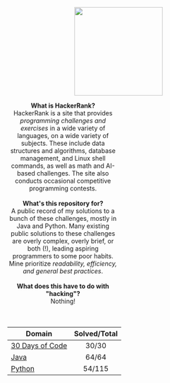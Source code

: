 <p align="center">
    <a href="https://www.hackerrank.com/_clfm_">
        <img height=200 src="https://github.com/clfm/HackerRank/blob/master/images/hackerrank-logo.jpg">
    </a>
</p>

<p align="center" style="width:50%">
  <b>What is HackerRank?</b><br>
    HackerRank is a site that provides <i>programming challenges and exercises</i> in a wide variety of languages, on a wide variety of subjects. These include data structures and algorithms, database management, and Linux shell commands, as well as math and AI-based challenges. The site also conducts occasional competitive programming contests. <br><br>
  <b>What's this repository for?</b><br>
      A public record of my solutions to a bunch of these challenges, mostly in Java and Python. Many existing public solutions to these challenges are overly complex, overly brief, or both (!), leading aspiring programmers to some poor habits. Mine prioritize <i>readability, efficiency, and general best practices</i>. <br><br>
  <b>What does this have to do with "hacking"?</b><br>
      Nothing!<br>
  <br><br>
</p>

| Domain                                                                                            | Solved/Total |
|---------------------------------------------------------------------------------------------------|:------------:|
| [30 Days of Code](https://github.com/clfm/HackerRank/blob/master/30%20Days%20of%20Code/README.md) |     30/30    |
| [Java](https://github.com/clfm/HackerRank/tree/master/Java)                                       |     64/64    |
| [Python](https://github.com/clfm/HackerRank/tree/master/Python)                                   |    54/115    |
